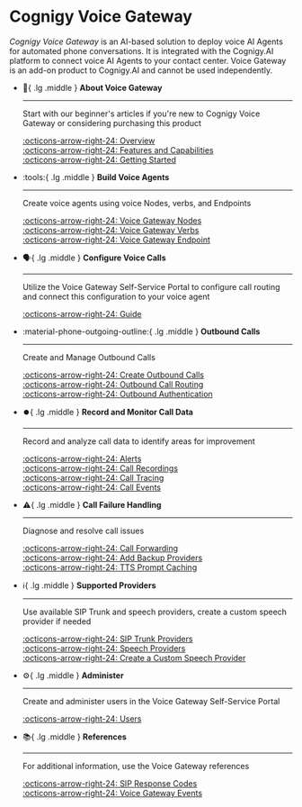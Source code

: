 # Cognigy Voice Gateway

_Cognigy Voice Gateway_ is an AI-based solution to deploy voice AI Agents for automated phone conversations. It is integrated with the Cognigy.AI platform to connect voice AI Agents to your contact center. Voice Gateway is an add-on product to Cognigy.AI and cannot be used independently.

<div class="grid cards" markdown>

-   :wave:{ .lg .middle } __About Voice Gateway__

    ---

    Start with our beginner's articles if you're new to Cognigy Voice Gateway or considering purchasing this product

    [:octicons-arrow-right-24: Overview](overview.md)<br>
    [:octicons-arrow-right-24: Features and Capabilities](technical-capabilities.md)<br>
    [:octicons-arrow-right-24: Getting Started](getting-started.md)
    

-   :tools:{ .lg .middle } __Build Voice Agents__

    ---

    Create voice agents using voice Nodes, verbs, and Endpoints

    [:octicons-arrow-right-24: Voice Gateway Nodes](../ai/build/node-reference/voice/voice-gateway/overview.md)<br>
    [:octicons-arrow-right-24: Voice Gateway Verbs](references/verbs/overview.md)<br>
    [:octicons-arrow-right-24: Voice Gateway Endpoint](../ai/deploy/endpoint-reference/overview.md)<br>

-   :speaking_head:{ .lg .middle } __Configure Voice Calls__

    ---

    Utilize the Voice Gateway Self-Service Portal to configure call routing
    and connect this configuration to your voice agent

    [:octicons-arrow-right-24: Guide](webapp/overview.md)<br>

-   :material-phone-outgoing-outline:{ .lg .middle } __Outbound Calls__

    ---

    Create and Manage Outbound Calls

    [:octicons-arrow-right-24: Create Outbound Calls](creating-outbound-calls.md)<br>
    [:octicons-arrow-right-24: Outbound Call Routing](webapp/outbound-call-routing.md)<br>
    [:octicons-arrow-right-24: Outbound Authentication](webapp/carriers.md#outbound-authentication)

-   :record_button:{ .lg .middle } __Record and Monitor Call Data__

    ---

    Record and analyze call data to identify areas for improvement

    [:octicons-arrow-right-24: Alerts](webapp/alerts.md)<br>
    [:octicons-arrow-right-24: Call Recordings](webapp/recent-calls.md#call-recordings)<br>
    [:octicons-arrow-right-24: Call Tracing](webapp/recent-calls.md#recent-calls)<br>
    [:octicons-arrow-right-24: Call Events](references/events/overview.md)

-   :warning:{ .lg .middle } __Call Failure Handling__

    ---

    Diagnose and resolve call issues

    [:octicons-arrow-right-24: Call Forwarding](webapp/applications.md#call-forwarding)<br>
    [:octicons-arrow-right-24: Add Backup Providers](webapp/applications.md#add-additional-tts-and-stt-vendor)<br>
    [:octicons-arrow-right-24: TTS Prompt Caching](webapp/accounts.md#tts-prompt-caching)


-   :information_source:{ .lg .middle } __Supported Providers__

    ---

    Use available SIP Trunk and speech providers, create a custom speech provider if needed

    [:octicons-arrow-right-24: SIP Trunk Providers](references/sip-trunk-providers.md)<br>
    [:octicons-arrow-right-24: Speech Providers](references/tts-and-stt-vendors.md)<br>
    [:octicons-arrow-right-24: Create a Custom Speech Provider](webapp/speech-services.md#add-a-custom-speech-vendor)

-   :gear:{ .lg .middle } __Administer__

    ---

    Create and administer users in the Voice Gateway Self-Service Portal

    [:octicons-arrow-right-24: Users](webapp/users.md)

-   :books:{ .lg .middle } __References__

    --- 

    For additional information, use the Voice Gateway references

    [:octicons-arrow-right-24: SIP Response Codes](references/sip-response-codes.md)<br>
    [:octicons-arrow-right-24: Voice Gateway Events](references/events/overview.md)

</div>
